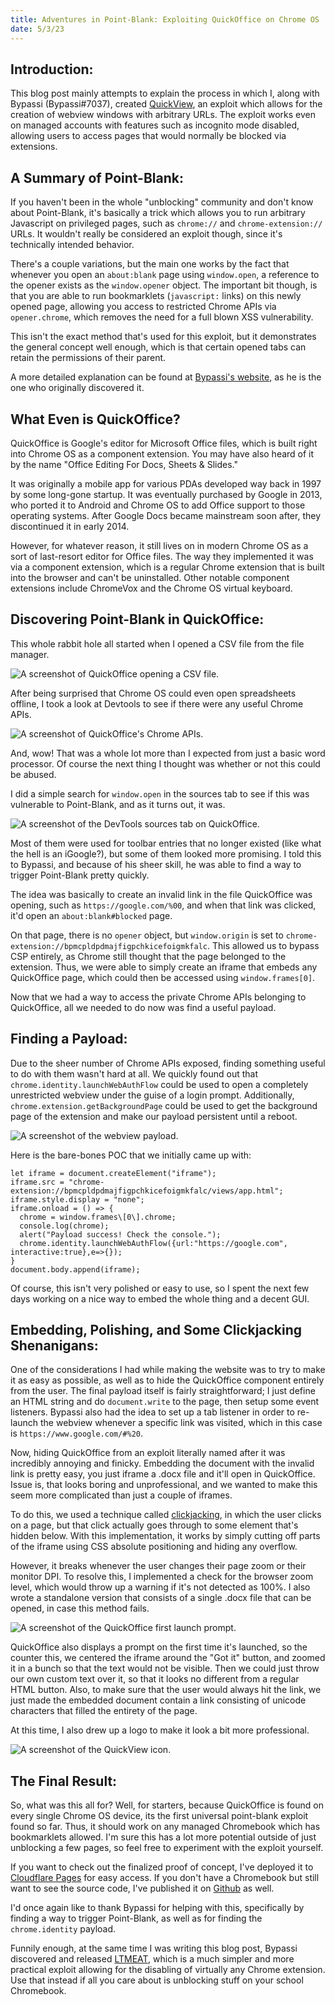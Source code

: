 ```yaml
---
title: Adventures in Point-Blank: Exploiting QuickOffice on Chrome OS
date: 5/3/23
---
```

## Introduction:

This blog post mainly attempts to explain the process in which I, along with Bypassi (Bypassi#7037), created [QuickView](https://quickview-exploit.pages.dev), an exploit which allows for the creation of webview windows with arbitrary URLs. The exploit works even on managed accounts with features such as incognito mode disabled, allowing users to access pages that would normally be blocked via extensions.

## A Summary of Point-Blank:

If you haven't been in the whole "unblocking" community and don't know about Point-Blank, it's basically a trick which allows you to run arbitrary Javascript on privileged pages, such as `chrome://` and `chrome-extension://` URLs. It wouldn't really be considered an exploit though, since it's technically intended behavior.

There's a couple variations, but the main one works by the fact that whenever you open an `about:blank` page using `window.open`, a reference to the opener exists as the `window.opener` object. The important bit though, is that you are able to run bookmarklets (`javascript:` links) on this newly opened page, allowing you access to restricted Chrome APIs via `opener.chrome`, which removes the need for a full blown XSS vulnerability.

This isn't the exact method that's used for this exploit, but it demonstrates the general concept well enough, which is that certain opened tabs can retain the permissions of their parent.

A more detailed explanation can be found at [Bypassi's website](https://bolg.glitch.me/_/point-blank/), as he is the one who originally discovered it.

## What Even is QuickOffice?

QuickOffice is Google's editor for Microsoft Office files, which is built right into Chrome OS as a component extension. You may have also heard of it by the name "Office Editing For Docs, Sheets & Slides."

It was originally a mobile app for various PDAs developed way back in 1997 by some long-gone startup. It was eventually purchased by Google in 2013, who ported it to Android and Chrome OS to add Office support to those operating systems. After Google Docs became mainstream soon after, they discontinued it in early 2014.

However, for whatever reason, it still lives on in modern Chrome OS as a sort of last-resort editor for Office files. The way they implemented it was via a component extension, which is a regular Chrome extension that is built into the browser and can't be uninstalled. Other notable component extensions include ChromeVox and the Chrome OS virtual keyboard.

## Discovering Point-Blank in QuickOffice:

This whole rabbit hole all started when I opened a CSV file from the file manager.

![A screenshot of QuickOffice opening a CSV file.](/blog/assets/quickview/quickoffice_screenshot.png)

After being surprised that Chrome OS could even open spreadsheets offline, I took a look at Devtools to see if there were any useful Chrome APIs.

![A screenshot of QuickOffice's Chrome APIs.](/blog/assets/quickview/quickoffice_chrome_apis.png)

And, wow! That was a whole lot more than I expected from just a basic word processor. Of course the next thing I thought was whether or not this could be abused.

I did a simple search for `window.open` in the sources tab to see if this was vulnerable to Point-Blank, and as it turns out, it was.

![A screenshot of the DevTools sources tab on QuickOffice.](/blog/assets/quickview/quickoffice_sources_tab.png)

Most of them were used for toolbar entries that no longer existed (like what the hell is an iGoogle?), but some of them looked more promising. I told this to Bypassi, and because of his sheer skill, he was able to find a way to trigger Point-Blank pretty quickly.

The idea was basically to create an invalid link in the file QuickOffice was opening, such as `https://google.com/%00`, and when that link was clicked, it'd open an `about:blank#blocked` page.

On that page, there is no `opener` object, but `window.origin` is set to `chrome-extension://bpmcpldpdmajfigpchkicefoigmkfalc`. This allowed us to bypass CSP entirely, as Chrome still thought that the page belonged to the extension. Thus, we were able to simply create an iframe that embeds any QuickOffice page, which could then be accessed using `window.frames[0]`.

Now that we had a way to access the private Chrome APIs belonging to QuickOffice, all we needed to do now was find a useful payload.

## Finding a Payload:

Due to the sheer number of Chrome APIs exposed, finding something useful to do with them wasn't hard at all. We quickly found out that `chrome.identity.launchWebAuthFlow` could be used to open a completely unrestricted webview under the guise of a login prompt. Additionally, `chrome.extension.getBackgroundPage` could be used to get the background page of the extension and make our payload persistent until a reboot.

![A screenshot of the webview payload.](/blog/assets/quickview/webview_screenshot.png)

Here is the bare-bones POC that we initially came up with:

```
let iframe = document.createElement("iframe");
iframe.src = "chrome-extension://bpmcpldpdmajfigpchkicefoigmkfalc/views/app.html";
iframe.style.display = "none";
iframe.onload = () => {      
  chrome = window.frames\[0\].chrome;
  console.log(chrome);
  alert("Payload success! Check the console.");
  chrome.identity.launchWebAuthFlow({url:"https://google.com", interactive:true},e=>{});
}
document.body.append(iframe);
```

Of course, this isn't very polished or easy to use, so I spent the next few days working on a nice way to embed the whole thing and a decent GUI.

## Embedding, Polishing, and Some Clickjacking Shenanigans:

One of the considerations I had while making the website was to try to make it as easy as possible, as well as to hide the QuickOffice component entirely from the user. The final payload itself is fairly straightforward; I just define an HTML string and do `document.write` to the page, then setup some event listeners. Bypassi also had the idea to set up a tab listener in order to re-launch the webview whenever a specific link was visited, which in this case is `https://www.google.com/#%20`.

Now, hiding QuickOffice from an exploit literally named after it was incredibly annoying and finicky. Embedding the document with the invalid link is pretty easy, you just iframe a .docx file and it'll open in QuickOffice. Issue is, that looks boring and unprofessional, and we wanted to make this seem more complicated than just a couple of iframes.

To do this, we used a technique called [clickjacking](https://en.wikipedia.org/wiki/Clickjacking), in which the user clicks on a page, but that click actually goes through to some element that's hidden below. With this implementation, it works by simply cutting off parts of the iframe using CSS absolute positioning and hiding any overflow.

However, it breaks whenever the user changes their page zoom or their monitor DPI. To resolve this, I implemented a check for the browser zoom level, which would throw up a warning if it's not detected as 100%. I also wrote a standalone version that consists of a single .docx file that can be opened, in case this method fails.

![A screenshot of the QuickOffice first launch prompt.](/blog/assets/quickview/quickoffice_first_launch.png)

QuickOffice also displays a prompt on the first time it's launched, so the counter this, we centered the iframe around the "Got it" button, and zoomed it in a bunch so that the text would not be visible. Then we could just throw our own custom text over it, so that it looks no different from a regular HTML button. Also, to make sure that the user would always hit the link, we just made the embedded document contain a link consisting of unicode characters that filled the entirety of the page.

At this time, I also drew up a logo to make it look a bit more professional.

![A screenshot of the QuickView icon.](/blog/assets/quickview/quickview_icon.png)

## The Final Result:

So, what was this all for? Well, for starters, because QuickOffice is found on every single Chrome OS device, its the first universal point-blank exploit found so far. Thus, it should work on any managed Chromebook which has bookmarklets allowed. I'm sure this has a lot more potential outside of just unblocking a few pages, so feel free to experiment with the exploit yourself.

If you want to check out the finalized proof of concept, I've deployed it to [Cloudflare Pages](https://quickview-exploit.pages.dev) for easy access. If you don't have a Chromebook but still want to see the source code, I've published it on [Github](https://github.com/ading2210/quickview) as well.

I'd once again like to thank Bypassi for helping with this, specifically by finding a way to trigger Point-Blank, as well as for finding the `chrome.identity` payload.

Funnily enough, at the same time I was writing this blog post, Bypassi discovered and released [LTMEAT](https://ltmeat.bypassi.com), which is a much simpler and more practical exploit allowing for the disabling of virtually any Chrome extension. Use that instead if all you care about is unblocking stuff on your school Chromebook.